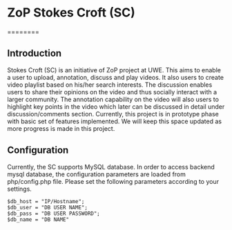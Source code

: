 # ZoP Stokes Croft (SC)
========

## Introduction
Stokes Croft (SC) is an initiative of ZoP project at UWE. This aims to enable a user to upload, annotation, discuss and play videos. It also users to create video playlist based on his/her search interests. The discussion enables users to share their opinions on the video and thus socially interact with a larger community. The annotation capability on the video will also users to highlight key points in the video which later can be discussed in detail under discussion/comments section. Currently, this project is in prototype phase with basic set of features implemented. We will keep this space updated as more progress is made in this project.
  
## Configuration
Currently, the SC supports MySQL database. In order to access backend mysql database, the configuration parameters are loaded from php/config.php file. Please set the following parameters according to your settings.

```
$db_host = "IP/Hostname"; 
$db_user = "DB USER NAME";
$db_pass = "DB USER PASSWORD";
$db_name = "DB NAME"
```
